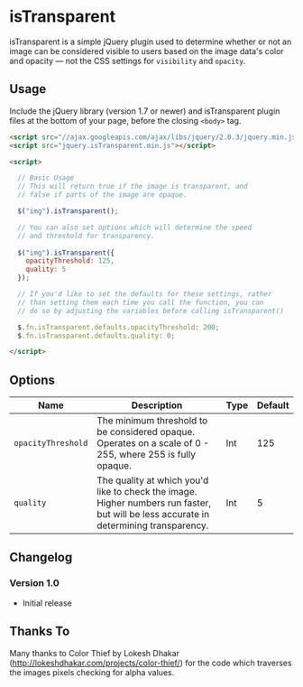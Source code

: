 # isTransparent

isTransparent is a simple jQuery plugin used to determine whether or not an image can be considered visible to users based on the image data's color and opacity — not the CSS settings for `visibility` and `opacity`.

## Usage

Include the jQuery library (version 1.7 or newer) and isTransparent plugin files at the bottom of your page, before the closing `<body>` tag.

```html
<script src="//ajax.googleapis.com/ajax/libs/jquery/2.0.3/jquery.min.js"></script>
<script src="jquery.isTransparent.min.js"></script>

<script>

  // Basic Usage
  // This will return true if the image is transparent, and
  // false if parts of the image are opaque.

  $("img").isTransparent();

  // You can also set options which will determine the speed
  // and threshold for transparency.
  
  $("img").isTransparent({
    opacityThreshold: 125,
    quality: 5
  });

  // If you'd like to set the defaults for these settings, rather
  // than setting them each time you call the function, you can
  // do so by adjusting the variables before calling isTransparent()

  $.fn.isTransparent.defaults.opacityThreshold: 200;
  $.fn.isTransparent.defaults.quality: 0;

</script>
```

## Options

| Name | Description | Type | Default |
|------|-------------|------|---------|
| `opacityThreshold` | The minimum threshold to be considered opaque. Operates on a scale of 0 - 255, where 255 is fully opaque. | Int | 125 |
| `quality` | The quality at which you'd like to check the image. Higher numbers run faster, but will be less accurate in determining transparency. | Int | 5 |

## Changelog

### Version 1.0

* Initial release

## Thanks To

Many thanks to Color Thief by Lokesh Dhakar (http://lokeshdhakar.com/projects/color-thief/) for the code which traverses the images pixels checking for alpha values.